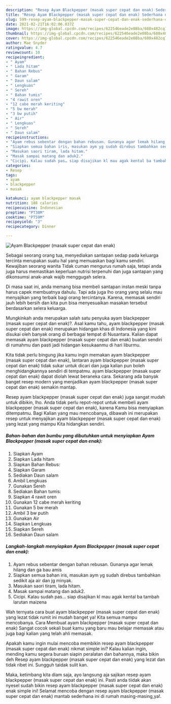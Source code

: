 ```yaml
---
description: "Resep Ayam Blackpepper (masak super cepat dan enak) Sederhana dan Mudah Dibuat"
title: "Resep Ayam Blackpepper (masak super cepat dan enak) Sederhana dan Mudah Dibuat"
slug: 599-resep-ayam-blackpepper-masak-super-cepat-dan-enak-sederhana-dan-mudah-dibuat
date: 2021-02-21T16:02:06.037Z
image: https://img-global.cpcdn.com/recipes/622546eade2e08ba/680x482cq70/ayam-blackpepper-masak-super-cepat-dan-enak-foto-resep-utama.jpg
thumbnail: https://img-global.cpcdn.com/recipes/622546eade2e08ba/680x482cq70/ayam-blackpepper-masak-super-cepat-dan-enak-foto-resep-utama.jpg
cover: https://img-global.cpcdn.com/recipes/622546eade2e08ba/680x482cq70/ayam-blackpepper-masak-super-cepat-dan-enak-foto-resep-utama.jpg
author: Mae Snyder
ratingvalue: 4.7
reviewcount: 10
recipeingredient:
- " Ayam"
- " Lada hitam"
- " Bahan Rebus"
- " Garam"
- " Daun salam"
- " Lengkuas"
- " Sereh"
- " Bahan tumis"
- "4 rawit oren"
- "12 cabe merah keriting"
- "5 bw merah"
- "3 bw putih"
- " Air"
- " Lengkuas"
- " Sereh"
- " Daun salam"
recipeinstructions:
- "Ayam rebus sebentar dengan bahan rebusan. Gunanya agar lemak hilang dan ga bau amis"
- "Siapkan semua bahan iris, masukan aym yg sudah direbus tambahkan sedikit aja air dan jg minyak."
- "Masukan saori tiram, lada hitam."
- "Masak sampai matang dan aduk2."
- "Cicipi. Kalau sudah pas… siap disajikan kl mau agak kental ba tambah larutan maizena"
categories:
- Resep
tags:
- ayam
- blackpepper
- masak

katakunci: ayam blackpepper masak 
nutrition: 188 calories
recipecuisine: Indonesian
preptime: "PT30M"
cooktime: "PT59M"
recipeyield: "3"
recipecategory: Dinner

---
```



![Ayam Blackpepper (masak super cepat dan enak)](https://img-global.cpcdn.com/recipes/622546eade2e08ba/680x482cq70/ayam-blackpepper-masak-super-cepat-dan-enak-foto-resep-utama.jpg)

Sebagai seorang orang tua, menyediakan santapan sedap pada keluarga tercinta merupakan suatu hal yang memuaskan bagi kamu sendiri. Kewajiban seorang  wanita Tidak cuman mengurus rumah saja, tetapi anda juga harus memastikan keperluan nutrisi terpenuhi dan juga santapan yang dikonsumsi anak-anak wajib menggugah selera.

Di masa  saat ini, anda memang bisa membeli santapan instan meski tanpa harus capek membuatnya dahulu. Tapi ada juga lho orang yang selalu mau menyajikan yang terbaik bagi orang tercintanya. Karena, memasak sendiri jauh lebih bersih dan kita pun bisa menyesuaikan masakan tersebut berdasarkan selera keluarga. 



Mungkinkah anda merupakan salah satu penyuka ayam blackpepper (masak super cepat dan enak)?. Asal kamu tahu, ayam blackpepper (masak super cepat dan enak) merupakan hidangan khas di Indonesia yang kini disukai oleh banyak orang di berbagai tempat di Nusantara. Kalian dapat memasak ayam blackpepper (masak super cepat dan enak) buatan sendiri di rumahmu dan pasti jadi hidangan kesukaanmu di hari liburmu.

Kita tidak perlu bingung jika kamu ingin memakan ayam blackpepper (masak super cepat dan enak), lantaran ayam blackpepper (masak super cepat dan enak) tidak sukar untuk dicari dan juga kalian pun boleh menghidangkannya sendiri di tempatmu. ayam blackpepper (masak super cepat dan enak) dapat diolah lewat beraneka cara. Sekarang ada banyak banget resep modern yang menjadikan ayam blackpepper (masak super cepat dan enak) semakin mantap.

Resep ayam blackpepper (masak super cepat dan enak) juga sangat mudah untuk dibikin, lho. Anda tidak perlu repot-repot untuk membeli ayam blackpepper (masak super cepat dan enak), karena Kamu bisa menyiapkan ditempatmu. Bagi Kalian yang mau mencobanya, dibawah ini merupakan resep untuk menyajikan ayam blackpepper (masak super cepat dan enak) yang lezat yang mampu Kita hidangkan sendiri.

<!--inarticleads1-->

##### Bahan-bahan dan bumbu yang dibutuhkan untuk menyiapkan Ayam Blackpepper (masak super cepat dan enak):

1. Siapkan  Ayam
1. Siapkan  Lada hitam
1. Siapkan  Bahan Rebus:
1. Siapkan  Garam
1. Sediakan  Daun salam
1. Ambil  Lengkuas
1. Gunakan  Sereh
1. Sediakan  Bahan tumis:
1. Siapkan 4 rawit oren
1. Gunakan 12 cabe merah keriting
1. Gunakan 5 bw merah
1. Ambil 3 bw putih
1. Gunakan  Air
1. Siapkan  Lengkuas
1. Siapkan  Sereh
1. Sediakan  Daun salam




<!--inarticleads2-->

##### Langkah-langkah menyiapkan Ayam Blackpepper (masak super cepat dan enak):

1. Ayam rebus sebentar dengan bahan rebusan. Gunanya agar lemak hilang dan ga bau amis
1. Siapkan semua bahan iris, masukan aym yg sudah direbus tambahkan sedikit aja air dan jg minyak.
1. Masukan saori tiram, lada hitam.
1. Masak sampai matang dan aduk2.
1. Cicipi. Kalau sudah pas… siap disajikan kl mau agak kental ba tambah larutan maizena




Wah ternyata cara buat ayam blackpepper (masak super cepat dan enak) yang lezat tidak rumit ini mudah banget ya! Kita semua mampu mencobanya. Cara Membuat ayam blackpepper (masak super cepat dan enak) Sangat cocok sekali buat kamu yang baru mau belajar memasak atau juga bagi kalian yang telah ahli memasak.

Apakah kamu ingin mulai mencoba membikin resep ayam blackpepper (masak super cepat dan enak) nikmat simple ini? Kalau kalian ingin, mending kamu segera buruan siapin peralatan dan bahannya, maka bikin deh Resep ayam blackpepper (masak super cepat dan enak) yang lezat dan tidak ribet ini. Sungguh taidak sulit kan. 

Maka, ketimbang kita diam saja, ayo langsung aja sajikan resep ayam blackpepper (masak super cepat dan enak) ini. Pasti anda tiidak akan nyesel sudah bikin resep ayam blackpepper (masak super cepat dan enak) enak simple ini! Selamat mencoba dengan resep ayam blackpepper (masak super cepat dan enak) mantab sederhana ini di rumah masing-masing,ya!.

